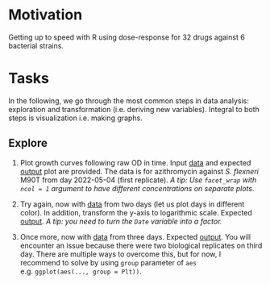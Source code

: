 # Motivation

Getting up to speed with R using dose-response for 32 drugs against 6
bacterial strains.

# Tasks

In the following, we go through the most common steps in data analysis:
exploration and transformation (i.e. deriving new variables). Integral
to both steps is visualization i.e. making graphs.

## Explore

1.  Plot growth curves following raw OD in time. Input
    [data](doc/tasks/01_dat.csv) and expected
    [output](doc/tasks/01_out.pdf) plot are provided. The data is for
    azithromycin against *S. flexneri* M90T from day 2022-05-04 (first
    replicate). *A tip: Use `facet_wrap` with `ncol = 1` argument to
    have different concentrations on separate plots.*

2.  Try again, now with [data](doc/tasks/02_dat.csv) from two days (let
    us plot days in different color). In addition, transform the y-axis
    to logarithmic scale. Expected [output](doc/tasks/02_out.pdf). *A
    tip: you need to turn the `Date` variable into a factor.*

3.  Once more, now with [data](doc/tasks/03_dat.csv) from three days.
    Expected [output](doc/tasks/03_out.pdf). You will encounter an issue
    because there were two biological replicates on third day. There are
    multiple ways to overcome this, but for now, I recommend to solve by
    using `group` parameter of `aes`
    e.g. `ggplot(aes(..., group = Plt))`.
